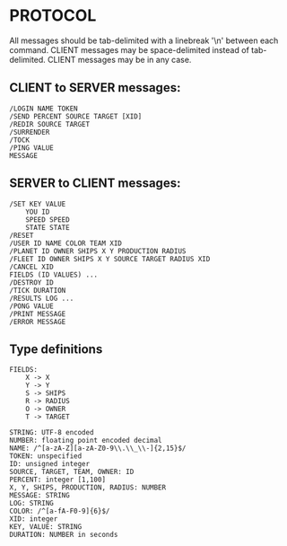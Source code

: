 # PROTOCOL

All messages should be tab-delimited with a linebreak '\n' between each command.
CLIENT messages may be space-delimited instead of tab-delimited.  CLIENT
messages may be in any case.  

## CLIENT to SERVER messages:

    /LOGIN NAME TOKEN
    /SEND PERCENT SOURCE TARGET [XID]
    /REDIR SOURCE TARGET
    /SURRENDER
    /TOCK
    /PING VALUE
    MESSAGE

## SERVER to CLIENT messages:

    /SET KEY VALUE
        YOU ID
        SPEED SPEED
        STATE STATE
    /RESET
    /USER ID NAME COLOR TEAM XID
    /PLANET ID OWNER SHIPS X Y PRODUCTION RADIUS
    /FLEET ID OWNER SHIPS X Y SOURCE TARGET RADIUS XID
    /CANCEL XID
    FIELDS (ID VALUES) ...
    /DESTROY ID
    /TICK DURATION
    /RESULTS LOG ...
    /PONG VALUE
    /PRINT MESSAGE
    /ERROR MESSAGE

## Type definitions

    FIELDS:
        X -> X
        Y -> Y
        S -> SHIPS
        R -> RADIUS
        O -> OWNER
        T -> TARGET

    STRING: UTF-8 encoded
    NUMBER: floating point encoded decimal
    NAME: /^[a-zA-Z][a-zA-Z0-9\\.\\_\\-]{2,15}$/
    TOKEN: unspecified
    ID: unsigned integer
    SOURCE, TARGET, TEAM, OWNER: ID
    PERCENT: integer [1,100]
    X, Y, SHIPS, PRODUCTION, RADIUS: NUMBER
    MESSAGE: STRING
    LOG: STRING
    COLOR: /^[a-fA-F0-9]{6}$/
    XID: integer
    KEY, VALUE: STRING
    DURATION: NUMBER in seconds
    


